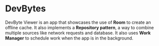 # DevBytes
DevByte Viewer is an app that showcases the use of **Room** to create an offline cache. It also implements a **Repository pattern**, a way to combine multiple sources like network requests and database. It also uses **Work Manager** to schedule work when the app is in the background. 

